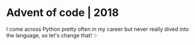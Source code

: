 # Advent of code | 2018
I come across Python pretty often in my career but never really dived into the language, so let's change that! :sparkles:
